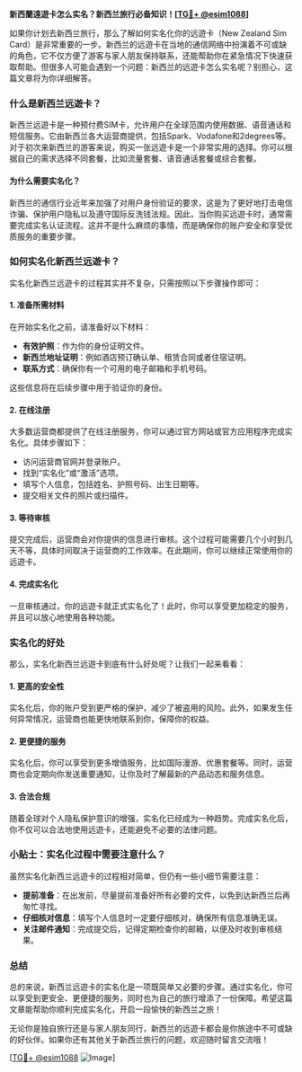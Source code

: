 **新西蘭遠遊卡怎么实名？新西兰旅行必备知识！[[TG💪+ @esim1088](https://t.me/s/esim1088)]**

如果你计划去新西兰旅行，那么了解如何实名化你的远遊卡（New Zealand Sim Card）是非常重要的一步。新西兰的远遊卡在当地的通信网络中扮演着不可或缺的角色，它不仅方便了游客与家人朋友保持联系，还能帮助你在紧急情况下快速获取帮助。但很多人可能会遇到一个问题：新西兰的远遊卡怎么实名呢？别担心，这篇文章将为你详细解答。

### 什么是新西兰远遊卡？

新西兰远遊卡是一种预付费SIM卡，允许用户在全球范围内使用数据、语音通话和短信服务。它由新西兰各大运营商提供，包括Spark、Vodafone和2degrees等。对于初次来新西兰的游客来说，购买一张远遊卡是一个非常实用的选择。你可以根据自己的需求选择不同套餐，比如流量套餐、语音通话套餐或综合套餐。

#### 为什么需要实名化？

新西兰的通信行业近年来加强了对用户身份验证的要求，这是为了更好地打击电信诈骗、保护用户隐私以及遵守国际反洗钱法规。因此，当你购买远遊卡时，通常需要完成实名认证流程。这并不是什么麻烦的事情，而是确保你的账户安全和享受优质服务的重要步骤。

### 如何实名化新西兰远遊卡？

实名化新西兰远遊卡的过程其实并不复杂，只需按照以下步骤操作即可：

#### 1. 准备所需材料

在开始实名化之前，请准备好以下材料：
- **有效护照**：作为你的身份证明文件。
- **新西兰地址证明**：例如酒店预订确认单、租赁合同或者住宿证明。
- **联系方式**：确保你有一个可用的电子邮箱和手机号码。

这些信息将在后续步骤中用于验证你的身份。

#### 2. 在线注册

大多数运营商都提供了在线注册服务，你可以通过官方网站或官方应用程序完成实名化。具体步骤如下：
- 访问运营商官网并登录账户。
- 找到“实名化”或“激活”选项。
- 填写个人信息，包括姓名、护照号码、出生日期等。
- 提交相关文件的照片或扫描件。

#### 3. 等待审核

提交完成后，运营商会对你提供的信息进行审核。这个过程可能需要几个小时到几天不等，具体时间取决于运营商的工作效率。在此期间，你可以继续正常使用你的远遊卡。

#### 4. 完成实名化

一旦审核通过，你的远遊卡就正式实名化了！此时，你可以享受更加稳定的服务，并且可以放心地使用各种功能。

### 实名化的好处

那么，实名化新西兰远遊卡到底有什么好处呢？让我们一起来看看：

#### 1. 更高的安全性

实名化后，你的账户受到更严格的保护，减少了被盗用的风险。此外，如果发生任何异常情况，运营商也能更快地联系到你，保障你的权益。

#### 2. 更便捷的服务

实名化后，你可以享受到更多增值服务，比如国际漫游、优惠套餐等。同时，运营商也会定期向你发送重要通知，让你及时了解最新的产品动态和服务信息。

#### 3. 合法合规

随着全球对个人隐私保护意识的增强，实名化已经成为一种趋势。完成实名化后，你不仅可以合法地使用远遊卡，还能避免不必要的法律问题。

### 小贴士：实名化过程中需要注意什么？

虽然实名化新西兰远遊卡的过程相对简单，但仍有一些小细节需要注意：

- **提前准备**：在出发前，尽量提前准备好所有必要的文件，以免到达新西兰后再匆忙寻找。
- **仔细核对信息**：填写个人信息时一定要仔细核对，确保所有信息准确无误。
- **关注邮件通知**：完成提交后，记得定期检查你的邮箱，以便及时收到审核结果。

### 总结

总的来说，新西兰远遊卡的实名化是一项既简单又必要的步骤。通过实名化，你可以享受到更安全、更便捷的服务，同时也为自己的旅行增添了一份保障。希望这篇文章能帮助你顺利完成实名化，开启一段愉快的新西兰之旅！

无论你是独自旅行还是与家人朋友同行，新西兰的远遊卡都会是你旅途中不可或缺的好伙伴。如果你还有其他关于新西兰旅行的问题，欢迎随时留言交流哦！

[[TG💪+ @esim1088](https://t.me/s/esim1088) ![Image](https://i.postimg.cc/4NQfJmqS/Snipaste-2025-05-13-00-14-12.png)]